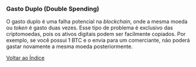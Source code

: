 ### Gasto Duplo (Double Spending)

O gasto duplo é uma falha potencial na _blockchain_, onde a mesma moeda ou _token_ é gasto duas vezes. Esse tipo de problema é exclusivo das criptomoedas, pois os ativos digitais podem ser facilmente copiados. Por exemplo, se você possui 1 BTC e o envia para um comerciante, não poderá gastar novamente a mesma moeda posteriormente.

[Voltar ao Índice](../)